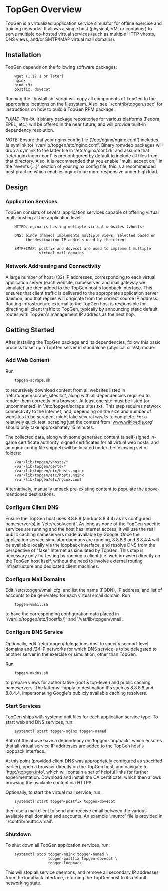 # TopGen Overview #
TopGen is a virtualized application service simulator for offline exercise
and training networks. It allows a single host (physical, VM, or container)
to serve multiple co-hosted virtual services (such as multiple HTTP vhosts,
DNS views, and/or SMTP/IMAP virtual mail domains).

## Installation ##
TopGen depends on the following software packages:

        wget (1.17.1 or later)
        nginx
        bind (9)
        postfix, dovecot

Running the './install.sh' script will copy all components of TopGen
to the appropriate locations on the filesystem. Also, see
'./contrib/topgen.spec' for instructions on how to build a TopGen RPM
package.

*FIXME:* Pre-built binary package repositories for various platforms
(Fedora, EPEL, etc.) will be offered in the near future, and will provide
built-in dependency resolution.

*NOTE:* Ensure that your nginx config file ('/etc/nginx/nginx.conf')
includes (a symlink to) '/var/lib/topgen/etc/nginx.conf'. Binary rpm/deb
packages will drop a symlink to the latter file in '/etc/nginx/conf.d/'
and assume that '/etc/nginx/nginx.conf' is preconfigured by default to
include all files from that directory. Also, it is recommended that you
enable "multi_accept on;" in the "events {...}" section of your nginx
config file; this is a recommended best practice which enables nginx to
be more responsive under high load.

## Design ##

### Application Services ###
TopGen consists of several application services capable of offering virtual
multi-hosting at the application level:

        HTTPD: nginx is hosting multiple virtual websites (vhosts)

        DNS: bind9 (named) implements multiple views, selected based on
             the destination IP address used by the client

        SMTP+IMAP: postfix and dovecot are used to implement multiple
                   virtual mail domains

### Network Addressing and Connectivity ###
A large number of host (/32) IP addresses, corresponding to each virtual
application server (each website, nameserver, and mail gateway we simulate)
are then added to the TopGen host's loopback interface. This ensures that
client traffic is delivered to the appropriate application server daemon,
and that replies will originate from the correct source IP address. Routing
infrastructure external to the TopGen host is responsible for directing
all client traffic to TopGen, typically by announcing static default routes
with TopGen's management IP address as the next hop.

## Getting Started ##
After installing the TopGen package and its dependencies, follow this
basic process to set up a TopGen server in standalone (physical or VM)
mode:

### Add Web Content ###
Run

        topgen-scrape.sh

to recursively download content from all websites listed in
'/etc/topgen/scrape_sites.txt', along with all dependencies required
to render them correctly in a browser. At least one site must be listed
(or uncommented) in '/etc/topgen/scrape_sites.txt'. This step requires
network connectivity to the Internet, and, depending on the size and
number of websites to be scraped, might take several *weeks* to complete.
For a relatively quick test, scraping just the content from
'www.wikipedia.org' should only take approximately 15 minutes.

The collected data, along with some generated content (a self-signed
in-game certificate authority, signed certificates for all virtual web
hosts, and an nginx config file snippet) will be located under the
following set of folders:

        /var/lib/topgen/vhosts/*
        /var/lib/topgen/certs/*
        /var/lib/topgen/etc/hosts.nginx
        /var/lib/topgen/etc/hosts.nginx
        /var/lib/topgen/etc/nginx.conf

Alternatively, manually unpack pre-existing content to populate the
above-mentioned destinations.

### Configure Client DNS ###
Ensure the TopGen host uses 8.8.8.8 (and/or 8.8.4.4) as its configured
nameserver(s) in '/etc/resolv.conf'. As long as none of the TopGen
specific services are running and the host has Internet access, it will
use the real public caching nameservers made available by Google. Once
the application service simulator daemons are running, 8.8.8.8 and 8.8.4.4
will be available locally via the loopback interface, and resolve DNS
from the perspective of "fake" Internet as simulated by TopGen. This step
is necessary only for testing by running a client (i.e. web browser)
directly on the TopGen host itself, without the need to involve external
routing infrastructure and dedicated client machines.

### Configure Mail Domains ###
Edit '/etc/topgen/vmail.cfg' and list the name (FQDN), IP address, and
list of accounts to be generated for each virtual email domain. Run

        topgen-vmail.sh

to have the corresponding configuration data placed in
'/var/lib/topgen/etc/[postfix/]' and '/var/lib/topgen/vmail'.

### Configure DNS Service ###
Optionally, edit '/etc/topgen/delegations.dns' to specify second-level
domains and /24 IP networks for which DNS service is to be delegated to
another server in the exercise or simulation, other than TopGen.

Run

        topgen-mkdns.sh

to prepare views for authoritative (root & top-level) and public caching
nameservers. The latter will apply to destination IPs such as 8.8.8.8 and
8.8.4.4, impersonating Google's publicly available caching resolvers.

### Start Services ###
TopGen ships with systemd unit files for each application service type.
To start web and DNS services, run:

        systemctl start topgen-nginx topgen-named

Both of the above have a dependency on 'topgen-loopback', which ensures
that all virtual service IP addresses are added to the TopGen host's
loopback interface.

At this point (provided client DNS was appropriately configured as
specified earlier), open a browser directly on the TopGen host, and
navigate to 'http://topgen.info', which will contain a set of helpful
links for further experimentation. Download and install the CA
certificate, which then allows browsing the available content via HTTPS.

Optionally, to start the virtual mail service, run:

        systemctl start topgen-postfix topgen-dovecot

then use a mail client to send and receive email between the various
available mail domains and accounts. An example '.muttrc' file is
provided in './contrib/muttrc.vmail'.

### Shutdown ###
To shut down all TopGen application services, run:

        systemctl stop topgen-nginx topgen-named \
                       topgen-postfix topgen-dovecot \
                       topgen-loopback

This will stop all service daemons, and remove all secondary IP addresses
from the loopback interface, returning the TopGen host to its default
networking state.
